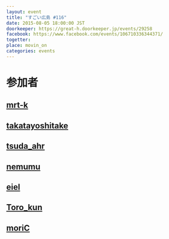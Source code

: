 ```yaml
---
layout: event
title: "すごい広島 #116"
date: 2015-08-05 18:00:00 JST
doorkeeper: https://great-h.doorkeeper.jp/events/29258
facebook: https://www.facebook.com/events/106710336344371/
togetter:
place: movin_on
categories: events
---
```


# 参加者


## [mrt-k](https://github.com/mrt-k)


## [takatayoshitake](http://twitter.com/takatayoshitake)


## [tsuda_ahr](http://twitter.com/tsuda_ahr)


## [nemumu](https://github.com/nemumu)


## [eiel](http://eiel.info/)


## [Toro_kun](https://twitter.com/Toro_kun)


## [moriC](https://github.com/moriC)
